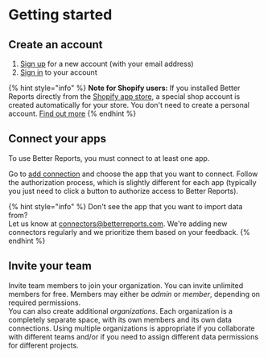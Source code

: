 # Getting started

## Create an account

1. [Sign up](http://app.betterreports.com/register) for a new account (with your email address)
2. [Sign in](https://app.betterreports.com/signin) to your account

{% hint style="info" %}
**Note for Shopify users:** If you installed Better Reports directly from the [Shopify app store](https://apps.shopify.com/betterreports), a special shop account is created automatically for your store. You don't need to create a personal account.  [Find out more](shopify/#store-accounts)
{% endhint %}

## Connect your apps

To use Better Reports, you must connect to at least one app.

Go to [add connection](https://app.betterreports.com/settings/connections/add) and choose the app that you want to connect. Follow the authorization process, which is slightly different for each app (typically you just need to click a button to authorize access to Better Reports).

{% hint style="info" %}
Don't see the app that you want to import data from?\
Let us know at [connectors@betterreports.com](mailto:connectors@betterreports.com). We're adding new connectors regularly and we prioritize them based on your feedback.
{% endhint %}

## Invite your team

Invite team members to join your organization. You can invite unlimited members for free. Members may either be _admin_ or _member_, depending on required permissions.\
You can also create additional _organizations_. Each organization is a completely separate space, with its own members and its own data connections. Using multiple organizations is appropriate if you collaborate with different teams and/or if you need to assign different data permissions for different projects.
